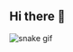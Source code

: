 ## Hi there 👋

<!--
**VenalityXT/VenalityXT** is a ✨ _special_ ✨ repository because its `README.md` (this file) appears on your GitHub profile.

Here are some ideas to get you started:

- 🔭 I’m currently working on ...
- 🌱 I’m currently learning ...
- 👯 I’m looking to collaborate on ...
- 🤔 I’m looking for help with ...
- 💬 Ask me about ...
- 📫 How to reach me: ...
- 😄 Pronouns: ...
- ⚡ Fun fact: ...
-->

![snake gif]([https://venalityxt.github.io/VenalityXT/](https://raw.githubusercontent.com/VenalityXT/VenalityXT/d263493f2c8f00fc0e791e47cc8bc0416a84d64d/github-contribution-grid-snake.svg))
